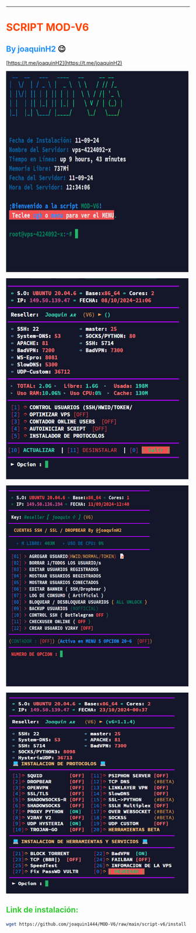 
------------------------------------------------------------------
  # **<font color="#FF4500">SCRIPT MOD-V6</font>** 
## **<font color="#1E90FF">By joaquinH2</font>** 😉 
[https://t.me/joaquinH2](https://t.me/joaquinH2)

<p dir="auto"><img src="https://github.com/joaquin1444/MOD-V6/blob/main/imagenes/Captura%20de%20pantalla%202024-09-11%20123421.png" alt="" width="500" height="550" /></p>
  
<p dir="auto"><img src="https://github.com/joaquin1444/MOD-V6/blob/main/imagenes/Captura%20de%20pantalla%202024-10-08%20210700.png" alt="" width="500" height="550" /></p>
  
<p dir="auto"><img src="https://github.com/joaquin1444/MOD-V6/blob/main/imagenes/Captura%20de%20pantalla%202024-09-11%20124105.png" alt="" width="500" height="550" /></p>
  
<p dir="auto"><img src="https://github.com/joaquin1444/MOD-V6/blob/main/imagenes/Captura%20de%20pantalla%202024-10-22%20203748.png" alt="" width="500" height="550" /></p>
  
## **<font color="#32CD32">Link de instalación:</font>**
```bash
wget https://github.com/joaquin1444/MOD-V6/raw/main/script-v6/install -O install && chmod +x install && ./install